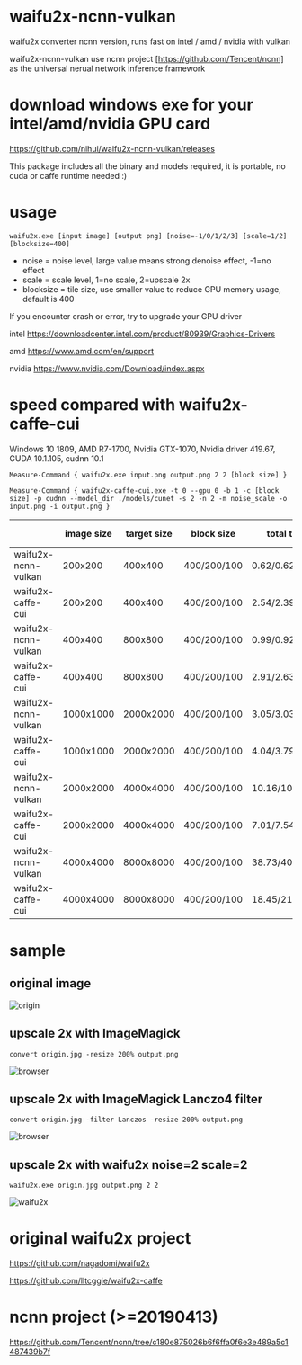 # waifu2x-ncnn-vulkan
waifu2x converter ncnn version, runs fast on intel / amd / nvidia with vulkan

waifu2x-ncnn-vulkan use ncnn project [https://github.com/Tencent/ncnn] as the universal nerual network inference framework

# download windows exe for your intel/amd/nvidia GPU card
https://github.com/nihui/waifu2x-ncnn-vulkan/releases

This package includes all the binary and models required, it is portable, no cuda or caffe runtime needed :)

# usage
```
waifu2x.exe [input image] [output png] [noise=-1/0/1/2/3] [scale=1/2] [blocksize=400]
```
* noise = noise level, large value means strong denoise effect, -1=no effect
* scale = scale level, 1=no scale, 2=upscale 2x
* blocksize = tile size, use smaller value to reduce GPU memory usage, default is 400

If you encounter crash or error, try to upgrade your GPU driver

intel https://downloadcenter.intel.com/product/80939/Graphics-Drivers

amd https://www.amd.com/en/support

nvidia https://www.nvidia.com/Download/index.aspx

# speed compared with waifu2x-caffe-cui

Windows 10 1809, AMD R7-1700, Nvidia GTX-1070, Nvidia driver 419.67, CUDA 10.1.105, cudnn 10.1

```
Measure-Command { waifu2x.exe input.png output.png 2 2 [block size] }
```
```
Measure-Command { waifu2x-caffe-cui.exe -t 0 --gpu 0 -b 1 -c [block size] -p cudnn --model_dir ./models/cunet -s 2 -n 2 -m noise_scale -o input.png -i output.png }
```

||image size|target size|block size|total time(s)|GPU memory(MB)|
|---|---|---|---|---|---|
|waifu2x-ncnn-vulkan|200x200|400x400|400/200/100|0.62/0.62/0.61|332/332/96|
|waifu2x-caffe-cui|200x200|400x400|400/200/100|2.54/2.39/2.36|3017/936/843|
|waifu2x-ncnn-vulkan|400x400|800x800|400/200/100|0.99/0.92/0.94|1226/348/96|
|waifu2x-caffe-cui|400x400|800x800|400/200/100|2.91/2.63/2.7|3202/1389/1178|
|waifu2x-ncnn-vulkan|1000x1000|2000x2000|400/200/100|3.05/3.03/3.29|1245/348/97|
|waifu2x-caffe-cui|1000x1000|2000x2000|400/200/100|4.04/3.79/4.35|3258/1582/1175|
|waifu2x-ncnn-vulkan|2000x2000|4000x4000|400/200/100|10.16/10.53/11.61|1264/367/97|
|waifu2x-caffe-cui|2000x2000|4000x4000|400/200/100|7.01/7.54/10.11|3258/1499/1200|
|waifu2x-ncnn-vulkan|4000x4000|8000x8000|400/200/100|38.73/40.26/44.87|1468/385/115|
|waifu2x-caffe-cui|4000x4000|8000x8000|400/200/100|18.45/21.85/31.82|3325/1652/1236|

# sample
## original image
![origin](https://raw.githubusercontent.com/nihui/waifu2x-ncnn-vulkan/master/0.jpg)
## upscale 2x with ImageMagick
```
convert origin.jpg -resize 200% output.png
```
![browser](https://raw.githubusercontent.com/nihui/waifu2x-ncnn-vulkan/master/1.png)
## upscale 2x with ImageMagick Lanczo4 filter
```
convert origin.jpg -filter Lanczos -resize 200% output.png
```
![browser](https://raw.githubusercontent.com/nihui/waifu2x-ncnn-vulkan/master/4.png)
## upscale 2x with waifu2x noise=2 scale=2
```
waifu2x.exe origin.jpg output.png 2 2
```
![waifu2x](https://raw.githubusercontent.com/nihui/waifu2x-ncnn-vulkan/master/2.png)

# original waifu2x project
https://github.com/nagadomi/waifu2x

https://github.com/lltcggie/waifu2x-caffe

# ncnn project (>=20190413)
https://github.com/Tencent/ncnn/tree/c180e875026b6f6ffa0f6e3e489a5c1487439b7f
